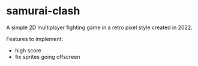 # samurai-clash
A simple 2D multiplayer fighting game in a retro pixel style created in 2022. 

Features to implement:
- high score
- fix sprites going offscreen

